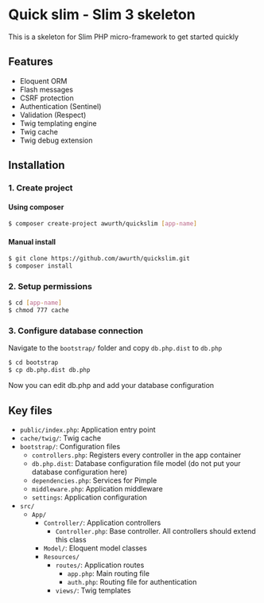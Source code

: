 # Quick slim - Slim 3 skeleton
This is a skeleton for Slim PHP micro-framework to get started quickly

## Features
- Eloquent ORM
- Flash messages
- CSRF protection
- Authentication (Sentinel)
- Validation (Respect)
- Twig templating engine
- Twig cache
- Twig debug extension

## Installation
### 1. Create project
#### Using composer
```bash
$ composer create-project awurth/quickslim [app-name]
```

#### Manual install
```bash
$ git clone https://github.com/awurth/quickslim.git
$ composer install
```

### 2. Setup permissions
```bash
$ cd [app-name]
$ chmod 777 cache
```

### 3. Configure database connection
Navigate to the `bootstrap/` folder and copy `db.php.dist` to `db.php`
```bash
$ cd bootstrap
$ cp db.php.dist db.php
```

Now you can edit db.php and add your database configuration

## Key files
- `public/index.php`: Application entry point
- `cache/twig/`: Twig cache
- `bootstrap/`: Configuration files
    - `controllers.php`: Registers every controller in the app container
    - `db.php.dist`: Database configuration file model (do not put your database configuration here)
    - `dependencies.php`: Services for Pimple
    - `middleware.php`: Application middleware
    - `settings`: Application configuration
- `src/`
    - `App/`
        - `Controller/`: Application controllers
            - `Controller.php`: Base controller. All controllers should extend this class
        - `Model/`: Eloquent model classes
        - `Resources/`
            - `routes/`: Application routes
                - `app.php`: Main routing file
                - `auth.php`: Routing file for authentication
            - `views/`: Twig templates
